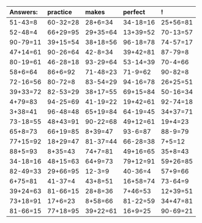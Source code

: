 | Answers: | practice | makes | perfect | ! |
| :--- | :--- | :--- | :--- | :--- |
| 51-43=8 | 60-32=28 | 28+6=34 | 34-18=16 | 25+56=81 | 
| 52-48=4 | 66+29=95 | 29+35=64 | 13+39=52 | 70-13=57 | 
| 90-79=11 | 39+15=54 | 38+18=56 | 96-18=78 | 74-57=17 | 
| 47+14=61 | 90-26=64 | 42-8=34 | 39+42=81 | 87-79=8 | 
| 80-19=61 | 46-28=18 | 93-29=64 | 53-14=39 | 70-4=66 | 
| 58+6=64 | 86+6=92 | 71-48=23 | 71-9=62 | 90-82=8 | 
| 72-16=56 | 80-72=8 | 83-54=29 | 94-16=78 | 26+25=51 | 
| 39+33=72 | 82-53=29 | 38+17=55 | 69+15=84 | 50-16=34 | 
| 4+79=83 | 94-25=69 | 41-19=22 | 19+42=61 | 92-74=18 | 
| 3+38=41 | 96-48=48 | 65+19=84 | 64-19=45 | 34+37=71 | 
| 73-18=55 | 48+43=91 | 90-22=68 | 49+12=61 | 19+4=23 | 
| 65+8=73 | 66+19=85 | 8+39=47 | 93-6=87 | 88-9=79 | 
| 77+15=92 | 18+29=47 | 81-37=44 | 66-28=38 | 7+5=12 | 
| 88+5=93 | 8+35=43 | 74+7=81 | 49+16=65 | 35+8=43 | 
| 34-18=16 | 48+15=63 | 64+9=73 | 79+12=91 | 59+26=85 | 
| 82-49=33 | 29+66=95 | 12-3=9 | 40-36=4 | 57+9=66 | 
| 6+75=81 | 41-37=4 | 43+8=51 | 16+58=74 | 73-64=9 | 
| 39+24=63 | 81-66=15 | 28+8=36 | 7+46=53 | 12+39=51 | 
| 73+18=91 | 17+6=23 | 8+58=66 | 81-22=59 | 34+47=81 | 
| 81-66=15 | 77+18=95 | 39+22=61 | 16+9=25 | 90-69=21 | 
